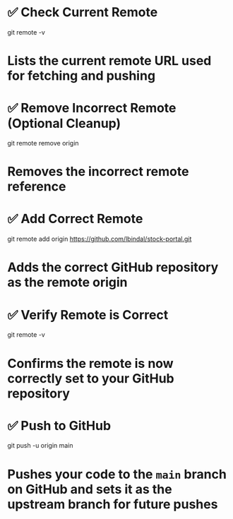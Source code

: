 # ✅ Check Current Remote
git remote -v
# Lists the current remote URL used for fetching and pushing

# ✅ Remove Incorrect Remote (Optional Cleanup)
git remote remove origin
# Removes the incorrect remote reference

# ✅ Add Correct Remote
git remote add origin https://github.com/lbindal/stock-portal.git
# Adds the correct GitHub repository as the remote origin

# ✅ Verify Remote is Correct
git remote -v
# Confirms the remote is now correctly set to your GitHub repository

# ✅ Push to GitHub
git push -u origin main
# Pushes your code to the `main` branch on GitHub and sets it as the upstream branch for future pushes
